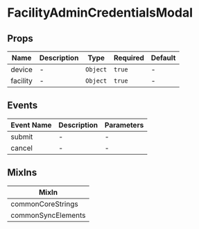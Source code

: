 # FacilityAdminCredentialsModal

## Props

<!-- @vuese:FacilityAdminCredentialsModal:props:start -->
|Name|Description|Type|Required|Default|
|---|---|---|---|---|
|device|-|`Object`|`true`|-|
|facility|-|`Object`|`true`|-|

<!-- @vuese:FacilityAdminCredentialsModal:props:end -->


## Events

<!-- @vuese:FacilityAdminCredentialsModal:events:start -->
|Event Name|Description|Parameters|
|---|---|---|
|submit|-|-|
|cancel|-|-|

<!-- @vuese:FacilityAdminCredentialsModal:events:end -->


## MixIns

<!-- @vuese:FacilityAdminCredentialsModal:mixIns:start -->
|MixIn|
|---|
|commonCoreStrings|
|commonSyncElements|

<!-- @vuese:FacilityAdminCredentialsModal:mixIns:end -->
